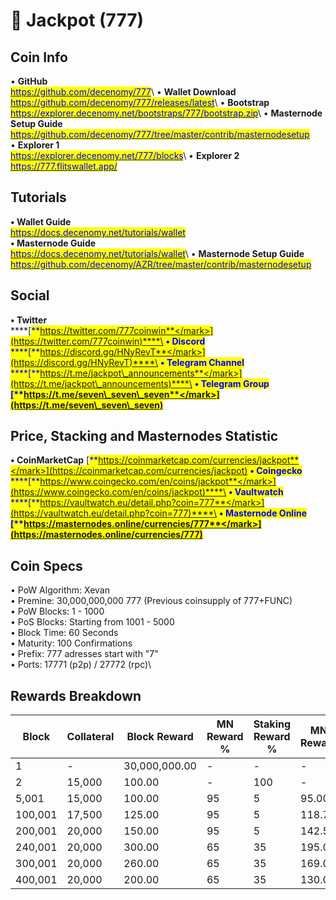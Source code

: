 # 🔸 Jackpot (777)

## Coin Info

• **GitHub**\
[<mark style="color:blue;">https://github.com/decenomy/777</mark>](https://github.com/decenomy/777)<mark style="color:blue;"></mark>\ <mark style="color:blue;"></mark>• **Wallet Download**\
[<mark style="color:blue;">https://github.com/decenomy/777/releases/latest</mark>](https://github.com/decenomy/777/releases/latest)<mark style="color:blue;"></mark>\ <mark style="color:blue;"></mark>• **Bootstrap**\
[<mark style="color:blue;">https://explorer.decenomy.net/bootstraps/777/bootstrap.zip</mark>](https://explorer.decenomy.net/bootstraps/777/bootstrap.zip)<mark style="color:blue;"></mark>\ <mark style="color:blue;"></mark>• **Masternode Setup Guide**\
[<mark style="color:blue;">https://github.com/decenomy/777/tree/master/contrib/masternodesetup</mark>](https://github.com/decenomy/777/tree/master/contrib/masternodesetup)\
• **Explorer 1** \
[<mark style="color:blue;">https://explorer.decenomy.net/777/blocks</mark>](https://explorer.decenomy.net/777/blocks)<mark style="color:blue;"></mark>\ <mark style="color:blue;"></mark>• **Explorer 2**\
[<mark style="color:blue;">https://777.flitswallet.app/</mark>](https://777.flitswallet.app/)<mark style="color:blue;"></mark>

## Tutorials

**• Wallet Guide**\
[<mark style="color:blue;">https://docs.decenomy.net/tutorials/wallet</mark>](../tutorials/wallet/)\
**• Masternode Guide**\
[<mark style="color:blue;">https://docs.decenomy.net/tutorials/wallet</mark>](../tutorials/wallet/)<mark style="color:blue;"></mark>\ <mark style="color:blue;"></mark>• **Masternode Setup Guide**\
[<mark style="color:blue;">https://github.com/decenomy/AZR/tree/master/contrib/masternodesetup</mark>](https://github.com/decenomy/AZR/tree/master/contrib/masternodesetup)

## Social

**• Twitter**\
****[<mark style="color:blue;">**https://twitter.com/777coinwin**</mark>](https://twitter.com/777coinwin)****\
**• Discord**\
****[<mark style="color:blue;">**https://discord.gg/HNyRevT**</mark>](https://discord.gg/HNyRevT)****\
**• Telegram Channel**\
****[<mark style="color:blue;">**https://t.me/jackpot\_announcements**</mark>](https://t.me/jackpot\_announcements)****\
**• Telegram Group**\
****[<mark style="color:blue;">**https://t.me/seven\_seven\_seven**</mark>](https://t.me/seven\_seven\_seven)<mark style="color:blue;">****</mark>

## Price, Stacking and Masternodes Statistic

**• CoinMarketCap**                                         [<mark style="color:blue;">**https://coinmarketcap.com/currencies/jackpot**</mark>](https://coinmarketcap.com/currencies/jackpot)                                                                                **• Coingecko**\
****[<mark style="color:blue;">**https://www.coingecko.com/en/coins/jackpot**</mark>](https://www.coingecko.com/en/coins/jackpot)****\
**• Vaultwatch**\
****[<mark style="color:blue;">**https://vaultwatch.eu/detail.php?coin=777**</mark>](https://vaultwatch.eu/detail.php?coin=777)****\
**• Masternode Online**\
****[<mark style="color:blue;">**https://masternodes.online/currencies/777**</mark>](https://masternodes.online/currencies/777)<mark style="color:blue;">****</mark>

## Coin Specs

• PoW Algorithm: Xevan\
• Premine: 30,000,000,000 777 (Previous coinsupply of 777+FUNC)\
• PoW Blocks: 1 - 1000\
• PoS Blocks: Starting from 1001 - 5000\
• Block Time: 60 Seconds\
• Maturity: 100 Confirmations\
• Prefix: 777 adresses start with "7"\
• Ports: 17771 (p2p) / 27772 (rpc)\


## Rewards Breakdown

| Block   | Collateral | Block Reward  | MN Reward % | Staking Reward % | MN Reward | Staker Reward |
| ------- | ---------- | ------------- | ----------- | ---------------- | --------- | ------------- |
| 1       | -          | 30,000,000.00 | -           | -                | -         | -             |
| 2       | 15,000     | 100.00        | -           | 100              | -         | 100.00        |
| 5,001   | 15,000     | 100.00        | 95          | 5                | 95.00     | 5.00          |
| 100,001 | 17,500     | 125.00        | 95          | 5                | 118.75    | 6.25          |
| 200,001 | 20,000     | 150.00        | 95          | 5                | 142.50    | 7.50          |
| 240,001 | 20,000     | 300.00        | 65          | 35               | 195.00    | 105.00        |
| 300,001 | 20,000     | 260.00        | 65          | 35               | 169.00    | 91.00         |
| 400,001 | 20,000     | 200.00        | 65          | 35               | 130.00    | 70.00         |
